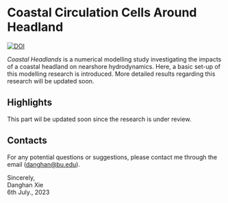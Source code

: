 # Coastal Circulation Cells Around Headland
[![DOI](https://zenodo.org/badge/doi/10.5281/zenodo.8122222.svg)](http://dx.doi.org/10.5281/zenodo.8122222)

*Coastal Headlands* is a numerical modelling study investigating the impacts of a coastal headland on nearshore hydrodynamics. Here, a basic set-up of this modelling research is introduced. More detailed results regarding this research will be updated soon.

## Highlights
This part wil be updated soon since the research is under review.

## Contacts
For any potential questions or suggestions, please contact me through the email (danghan@bu.edu).

Sincerely,<br/>
Danghan Xie<br/>
6th July., 2023 
